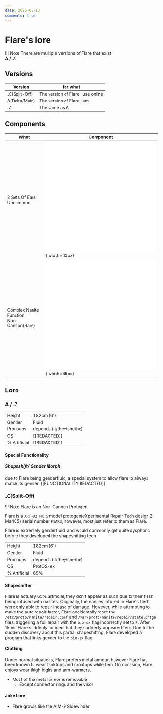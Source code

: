 ```yaml
---
date: 2025-08-13
comments: true
---
```

# Flare's lore
!!! Note
    There are multiple versions of Flare that exist<br>
    **Δ / ⎇**
<!-- more -->
## Versions

|    Version    | for what |
| ------------- | -------- |
| ⎇(Split-Off) | The version of Flare I use online
| Δ(Delta/Main) | The version of Flare I am
| .7            | The same as Δ

## Components
| What | Component |
| ---- | --------- |
| 2 Sets Of Ears<br>Uncommon |![alt text](ears2.png){ width=45px}|
| Complex Nanite Function<br>Non-Cannon(Rare) |![alt text](nanites.png){ width=45px}

## Lore

### Δ / .7
|              |        |
| ------------ | ------ |
| Height       | 182cm (6') |
| Gender       | Fluid |
| Pronouns     | depends (it/they/she/he)
| OS           | [[REDACTED]] |
| % Artificial | [[REDACTED]]

#### Special Functionality
##### Shapeshift/ Gender Morph

due to Flare being genderfluid, a special system to allow flare to always match its gender.
[[FUNCTIONALITY REDACTED]]

### ⎇(Split-Off)
!!! Note
    Flare is an Non-Cannon Protogen

Flare is a `XRT-02 MK.5` model protogen(eXperimental Repair Tech design 2 MarK 5) serial number `F1AR3`, however, most just refer to them as Flare.

Flare is extremely genderfluid, and would commonly get quite dysphoric before they developed the shapeshifting tech 

|              |        |
| ------------ | ------ |
| Height       | 182cm (6') |
| Gender       | Fluid |
| Pronouns     | depends (it/they/she/he)
| OS           | ProtOS-ex |
| % Artificial | 65%

#### Shapeshifter
Flare is actually 65% artificial, they don't appear as such due to their flesh being infused with nanites.
Originally, the nanites infused in Flare's flesh were only able to repair incase of damage.
However, while attempting to make the auto repair faster, Flare accidentally reset the `/etc/proto/nanite/repair.conf` and `/var/proto/nanite/repair/state.prtgn` files, triggering a full repair with the `bio-sx` flag incorrectly set to `F`. After 15min Flare suddenly noticed that they suddenly appeared fem.
Due to the sudden discovery about this partial shapeshifting, Flare developed a program that links gender to the `bio-sx` flag.

#### Clothing
Under normal situations, Flare prefers metal armour, however Flare has been known to wear tanktops and croptops while fem.
On occasion, Flare enjoys wear thigh highs and arm-warmers.

- Most of the metal armor is removable
    - Except connector rings and the visor

#### Joke Lore
- Flare growls like the AIM-9 Sidewinder

